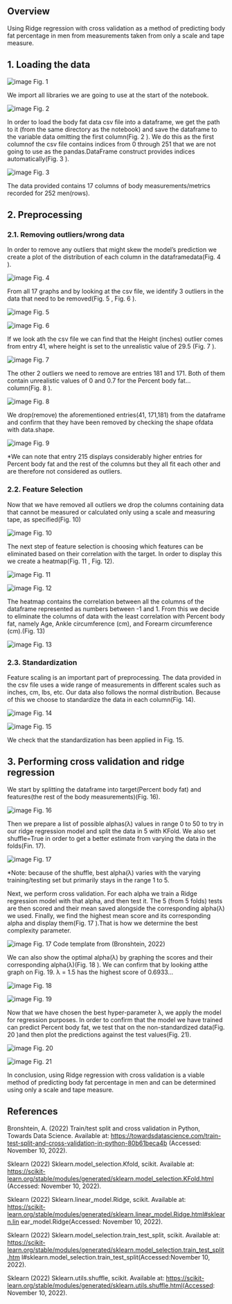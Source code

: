 ## Overview
Using Ridge regression with cross validation as a method of predicting body fat percentage in men from measurements taken from only a scale and tape measure.

## 1. Loading the data

![image](images/0.png)
Fig. 1

We import all libraries we are going to use at the start of the notebook.

![image](images/1.png)
Fig. 2

In order to load the body fat data csv file into a dataframe, we get the path to it (from the
same directory as the notebook) and save the dataframe to the variable data omitting the
first column(Fig. 2 ). We do this as the first columnof the csv file contains indices from 0
through 251 that we are not going to use as the pandas.DataFrame construct provides indices
automatically(Fig. 3 ).

![image](images/2.png)
Fig. 3


The data provided contains 17 columns of body measurements/metrics recorded for 252
men(rows).

## 2. Preprocessing

### 2.1. Removing outliers/wrong data

In order to remove any outliers that might skew the model’s prediction we create a plot of the
distribution of each column in the dataframedata(Fig. 4 ).

![image](images/3.png)
Fig. 4

From all 17 graphs and by looking at the csv file, we identify 3 outliers in the data that need
to be removed(Fig. 5 , Fig. 6 ).

![image](images/4.png)
Fig. 5

![image](images/5.png)
Fig. 6

If we look ath the csv file we can find that the Height (inches) outlier comes from entry 41,
where height is set to the unrealistic value of 29.5 (Fig. 7 ).

![image](images/6.png)
Fig. 7


The other 2 outliers we need to remove are entries 181 and 171. Both of them contain
unrealistic values of 0 and 0.7 for the Percent body fat... column(Fig. 8 ).

![image](images/7.png)
Fig. 8

We drop(remove) the aforementioned entries(41, 171,181) from the dataframe and confirm
that they have been removed by checking the shape ofdata with data.shape.

![image](images/8.png)
Fig. 9

*We can note that entry 215 displays considerably higher entries for Percent body fat and
the rest of the columns but they all fit each other and are therefore not considered as
outliers.

### 2.2. Feature Selection

Now that we have removed all outliers we drop the columns containing data that cannot be
measured or calculated only using a scale and measuring tape, as specified(Fig. 10)

![image](images/9.png)
Fig. 10

The next step of feature selection is choosing which features can be eliminated based on
their correlation with the target. In order to display this we create a heatmap(Fig. 11 , Fig. 12).

![image](images/10.png)
Fig. 11

![image](images/11.png)
Fig. 12

The heatmap contains the correlation between all the columns of the dataframe represented
as numbers between -1 and 1. From this we decide to eliminate the columns of data with
the least correlation with Percent body fat, namely Age, Ankle circumference (cm), and
Forearm circumference (cm).(Fig. 13)

![image](images/12.png)
Fig. 13


### 2.3. Standardization

Feature scaling is an important part of preprocessing. The data provided in the csv file uses
a wide range of measurements in different scales such as inches, cm, lbs, etc. Our data also
follows the normal distribution. Because of this we choose to standardize the data in each
column(Fig. 14).

![image](images/13.png)
Fig. 14

![image](images/14.png)
Fig. 15

We check that the standardization has been applied in Fig. 15.

## 3. Performing cross validation and ridge regression

We start by splitting the dataframe into target(Percent body fat) and features(the rest of
the body measurements)(Fig. 16).

![image](images/15.png)
Fig. 16

Then we prepare a list of possible alphas(λ) values in range 0 to 50 to try in our ridge
regression model and split the data in 5 with KFold. We also set shuffle=True in order to get
a better estimate from varying the data in the folds(Fin. 17).

![image](images/16.png)
Fig. 17

*Note: because of the shuffle, best alpha(λ) varies with the varying training/testing set but
primarily stays in the range 1 to 5.

Next, we perform cross validation. For each alpha we train a Ridge regression model with
that alpha, and then test it. The 5 (from 5 folds) tests are then scored and their mean saved
alongside the corresponding alpha(λ) we used. Finally, we find the highest mean score and
its corresponding alpha and display them(Fig. 17 ).That is how we determine the best
complexity parameter.

![image](images/18.png)
Fig. 17 Code template from (Bronshtein, 2022)

We can also show the optimal alpha(λ) by graphing the scores and their corresponding
alpha(λ)(Fig. 18 ). We can confirm that by looking atthe graph on Fig. 19. λ = 1.5 has the
highest score of 0.6933...

![image](images/19.png)
Fig. 18

![image](images/20.png)
Fig. 19

Now that we have chosen the best hyper-parameter λ, we apply the model for regression
purposes. In order to confirm that the model we have trained can predict Percent body fat,
we test that on the non-standardized data(Fig. 20 )and then plot the predictions against the
test values(Fig. 21).

![image](images/21.png)
Fig. 20

![image](images/22.png)
Fig. 21

In conclusion, using Ridge regression with cross validation is a viable method of predicting
body fat percentage in men and can be determined using only a scale and tape measure.


## References

Bronshtein, A. (2022) Train/test split and cross validation in Python, Towards Data Science.
Available at:
https://towardsdatascience.com/train-test-split-and-cross-validation-in-python-80b61beca4b
(Accessed: November 10, 2022).

Sklearn (2022) Sklearn.model_selection.Kfold, scikit. Available at:
https://scikit-learn.org/stable/modules/generated/sklearn.model_selection.KFold.html
(Accessed: November 10, 2022).

Sklearn (2022) Sklearn.linear_model.Ridge, scikit. Available at:
https://scikit-learn.org/stable/modules/generated/sklearn.linear_model.Ridge.html#sklearn.lin
ear_model.Ridge(Accessed: November 10, 2022).

Sklearn (2022) Sklearn.model_selection.train_test_split, scikit. Available at:
https://scikit-learn.org/stable/modules/generated/sklearn.model_selection.train_test_split.htm
l#sklearn.model_selection.train_test_split(Accessed:November 10, 2022).

Sklearn (2022) Sklearn.utils.shuffle, scikit. Available at:
https://scikit-learn.org/stable/modules/generated/sklearn.utils.shuffle.html(Accessed:
November 10, 2022).

